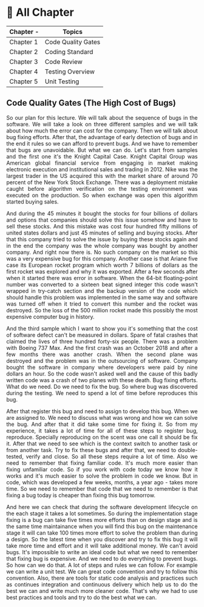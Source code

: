 
# 🥋 All Chapter

| Chapter - | Topics             | 
| --------- | ------------------ |
| Chapter 1 | Code Quality Gates | 
| Chapter 2 | Coding Standard    |
| Chapter 3 | Code Review        |
| Chapter 4 | Testing Overview   |
| Chapter 5 | Unit Testing       |


## Code Quality Gates (The High Cost of Bugs)

<p align="justify">
So our plan for this lecture. We will talk about the sequence of bugs in the software. We will take a look on three different samples and we will talk about how much the error can cost for the company. Then we will talk about bug fixing efforts. After that, the advantage of early detection of bugs and in the end it rules so we can afford to prevent bugs. And we have to remember that bugs are unavoidable. But what we can do. Let's start from samples and the first one it's the Knight Capital Case. Knight Capital Group was American global financial service from engaging in market making electronic execution and institutional sales and trading in 2012. Nike was the largest trader in the US acquired this with the market share of around 70 percent of the New York Stock Exchange. There was a deployment mistake caught before algorithm verification on the testing environment was executed on the production. So when exchange was open this algorithm started buying sales. 
</p>

<p align="justify">
  And during the 45 minutes it bought the stocks for four billions of dollars and options that companies should solve this issue somehow and have to sell these stocks. And this mistake was cost four hundred fifty millions of united states dollars and just 45 minutes of selling and buying stocks. After that this company tried to solve the issue by buying these stocks again and in the end the company was the whole company was bought by another company. And right now there is. No such company on the market so this was a very expensive bug for this company. Another case is that Ariane five case its European rocket program which worth 7 billions of dollars as the first rocket was explored and why it was exported. After a few seconds after when it started there was error in software. When the 64-bit floating-point number was converted to a sixteen beat signed integer this code wasn't wrapped in try-catch section and the backup version of the code which should handle this problem was implemented
in the same way and software was turned off when it tried to convert this number and the rocket was destroyed. So the loss of the 500 million rocket made this possibly the most expensive computer bug in history. 
</p>

<p align="justify">
  And the third sample which I want to show you it's something that the cost of software defect can't be measured in dollars. Spare of fatal crashes that claimed the lives of three hundred forty-six people. There was a problem with Boeing 737 Max. And the first crash was an October 2018 and after a few months there was another crash. When the second plane was destroyed and the problem was in the outsourcing of software. Company bought the software in company where developers were paid by nine dollars an hour. So the code wasn't asked well and the cause of this badly written code was a crash of two planes with these death. Bug fixing efforts. What do we need. Do we need to fix the bug. So where bug was discovered during the testing. We need to spend a lot of time before reproduces this bug. 
</p>

<p align="justify">
  After that register this bug and need to assign to develop this bug. When we are assigned to. We need to discuss what was wrong and how we can solve the bug. And after that it did take some time for fixing it. So from my experience, it takes a lot of time for all of these steps to register bug, reproduce. Specially reproducing on the scent was one call it should be fix it. After that we need to see which is the context switch to another task or from another task. Try to fix these bugs and after that, we need to double-tested, verify and close. So all these steps require a lot of time. Also we need to remember that fixing familiar code. It's much more easier than fixing unfamiliar code. So if you work with code today we know how it works and it's much easier to solve the problem in code we know. But in code, which was developed a few weeks, months, a year ago - takes more time. So we need to remember that code that we need to remember is that fixing a bug today is cheaper than fixing
this bug tomorrow. 
</p>

<p align="justify">
  And here we can check that during the software development lifecycle on the each stage it takes a lot sometimes. So during the implementation stage fixing is a bug can take five times more efforts than on design stage and is the same time maintainance when you will find this bug on the maintenance stage it will can take 100 times more effort to solve the problem than during a design. So the latest time when you discover and try to fix this bug it will take more time and effort and it will take additional money. We can't avoid bugs. It's impossible to write an ideal code but what we need to remember that fixing bug is expensive. And we need to do everything to prevent bugs. So how can we do that. A lot of steps and rules we can follow. For example we can write a unit test. We can great code convention and try to follow this convention. Also, there are tools for static code analysis and practices such as continues integration and continuous delivery which help us to do the best we can and write much more cleaner code. That's why we had to use best practices and tools and try to do the best what we can.
</p>



